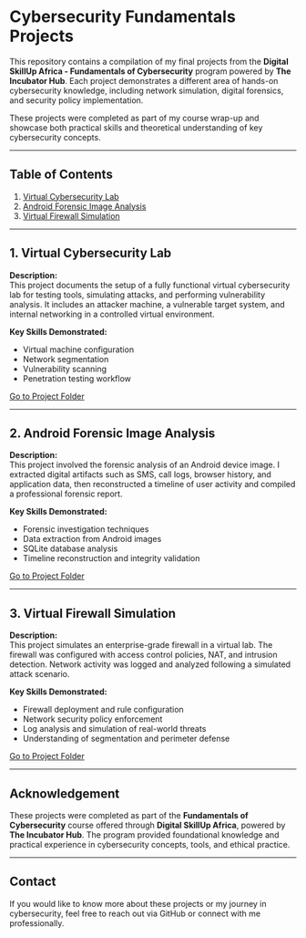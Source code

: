 # Cybersecurity Fundamentals Projects

This repository contains a compilation of my final projects from the **Digital SkillUp Africa - Fundamentals of Cybersecurity** program powered by **The Incubator Hub**. Each project demonstrates a different area of hands-on cybersecurity knowledge, including network simulation, digital forensics, and security policy implementation.

These projects were completed as part of my course wrap-up and showcase both practical skills and theoretical understanding of key cybersecurity concepts.

---

## Table of Contents

1. [Virtual Cybersecurity Lab](#1-Virtual-Cybersecurity-Lab)
2. [Android Forensic Image Analysis](#2-android-forensic-image-analysis)
3. [Virtual Firewall Simulation](#3-virtual-firewall-simulation)

---

## 1. Virtual Cybersecurity Lab

**Description:**  
This project documents the setup of a fully functional virtual cybersecurity lab for testing tools, simulating attacks, and performing vulnerability analysis. It includes an attacker machine, a vulnerable target system, and internal networking in a controlled virtual environment.

**Key Skills Demonstrated:**  
- Virtual machine configuration  
- Network segmentation  
- Vulnerability scanning  
- Penetration testing workflow

[Go to Project Folder](./Virtual-Cybersecurity-Lab)

---

## 2. Android Forensic Image Analysis

**Description:**  
This project involved the forensic analysis of an Android device image. I extracted digital artifacts such as SMS, call logs, browser history, and application data, then reconstructed a timeline of user activity and compiled a professional forensic report.

**Key Skills Demonstrated:**  
- Forensic investigation techniques  
- Data extraction from Android images  
- SQLite database analysis  
- Timeline reconstruction and integrity validation

[Go to Project Folder](./Android-Forensics)

---

## 3. Virtual Firewall Simulation

**Description:**  
This project simulates an enterprise-grade firewall in a virtual lab. The firewall was configured with access control policies, NAT, and intrusion detection. Network activity was logged and analyzed following a simulated attack scenario.

**Key Skills Demonstrated:**  
- Firewall deployment and rule configuration  
- Network security policy enforcement  
- Log analysis and simulation of real-world threats  
- Understanding of segmentation and perimeter defense

[Go to Project Folder](./Firewall-Simulation)

---

## Acknowledgement

These projects were completed as part of the **Fundamentals of Cybersecurity** course offered through **Digital SkillUp Africa**, powered by **The Incubator Hub**. The program provided foundational knowledge and practical experience in cybersecurity concepts, tools, and ethical practice.

---

## Contact

If you would like to know more about these projects or my journey in cybersecurity, feel free to reach out via GitHub or connect with me professionally.

